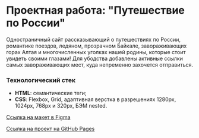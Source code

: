 # Проектная работа: "Путешествие по России"
Одностраничный сайт рассказывающий о путешествиях по России, романтике поездов, ледяном, прозрачном Байкале, завораживающих горах Алтая и многочисленных уголках нашей родины, которые стоит увидеть своими глазами! Для убодства добавлены активные ссылки самых завораживающих мест,  куда непременно захочется отправиться.

### Технологический стек
* **HTML**: cемантические теги;
* **CSS**: Flexbox, Grid, адаптивная верстка в разрешениях 1280px, 1024px, 768px и 320px, БЭМ nested.

[Ссылка на макет в Figma](https://www.figma.com/file/5S2WSbEFL6awjVWJ0NWL8Q/Sprint-3_-Russia-_-desktop-mobile?node-id=28503%3A0)

[Ссылка на проект на GitHub Pages](https://alinabernts.github.io/russian-travel/)
